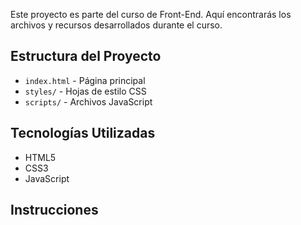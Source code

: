 Este proyecto es parte del curso de Front-End. Aquí encontrarás los archivos y recursos desarrollados durante el curso.

## Estructura del Proyecto

- `index.html` - Página principal
- `styles/` - Hojas de estilo CSS
- `scripts/` - Archivos JavaScript

## Tecnologías Utilizadas

- HTML5
- CSS3
- JavaScript

## Instrucciones